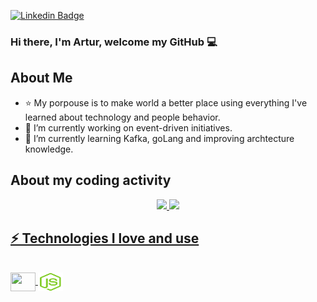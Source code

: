 [![Linkedin Badge](https://img.shields.io/badge/-arturcamposrodrigues-blue?style=flat-square&logo=Linkedin&logoColor=white&link=https://www.linkedin.com/in/arturcamposrodrigues/?locale=en_US)](https://www.linkedin.com/in/arturcamposrodrigues/?locale=en_US)


### Hi there, I'm Artur, welcome my GitHub 💻

## About Me
- ⭐ My porpouse is to make world a better place using everything I've learned about technology and people behavior.
- 🔭 I’m currently working on event-driven initiatives.
- 🌱 I’m currently learning Kafka, goLang and improving archtecture knowledge.



## About my coding activity
<div align="center">
  <a href="https://github.com/arturcampos">
  <img height="180em" src="https://github-readme-stats.vercel.app/api?username=arturcampos&show_icons=true&theme=gradient&include_all_commits=true&count_private=true"/>
  <img height="180em" src="https://github-readme-stats.vercel.app/api/top-langs/?username=arturcampos&layout=compact&langs_count=7&theme=gradient"/>
</div>
	
## ⚡ Technologies I love and use
  
<div style="display: inline_block"><br>
  <img align="center" height="30" width="40" src="https://raw.githubusercontent.com/devicons/devicon/master/icons/java/java.svg">
  <img align="center" height="30" width="40" src="https://raw.githubusercontent.com/devicons/devicon/master/icons/nodejs/nodejs-original.svg">                                                        
</div>



<!--
**arturcampos/arturcampos** is a ✨ _special_ ✨ repository because its `README.md` (this file) appears on your GitHub profile.

Here are some ideas to get you started:

- 🔭 I’m currently working on ...
- 🌱 I’m currently learning ...
- 👯 I’m looking to collaborate on ...
- 🤔 I’m looking for help with ...
- 💬 Ask me about ...
- 📫 How to reach me: ...
- 😄 Pronouns: ...
- ⚡ Fun fact: ...
-->

[3]: https://www.linkedin.com/in/arturcamposrodrigues/?locale=en_US

